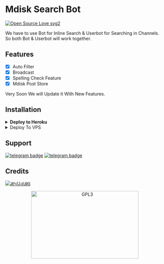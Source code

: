 # Mdisk Search Bot

[![Open Source Love svg2](https://badges.frapsoft.com/os/v2/open-source.svg?v=103)](https://github.com/AM-ROBOTS/Mdisk-Search-Bot)   


We have to use Bot for Inline Search & Userbot for Searching in Channels. So both Bot & Userbot will work together.

## Features

- [x] Auto Filter
- [x] Broadcast 
- [x] Spelling Check Feature
- [x] Mdisk Post Store

Very Soon We will Update it With New Features. 

## Installation

<details><summary><b>Deploy to Heroku</b></summary>
<p>
<br>
<a href="https://heroku.com/deploy?template=https://github.com/Iuvddb/Mdisk-Search-Bot">
  <img src="https://www.herokucdn.com/deploy/button.svg" alt="Deploy">
</a>
</p>
</details>

<details><summary>Deploy To VPS</summary>
<p>
<pre>
git clone https://github.com/AM-ROBOTS/Mdisk-Search-Bot
# Install Packages
pip3 install -r requirements.txt
Edit configs.py with variables as given below then run bot
python3 main.py
</pre>
</p>
</details>

## Support
[![telegram badge](https://img.shields.io/badge/Telegram-Group-30302f?style=flat&logo=telegram)](https://telegram.dog/Official_Movies_Group)
[![telegram badge](https://img.shields.io/badge/Telegram-Channel-30302f?style=flat&logo=telegram)](https://telegram.dog/MOVIES_ZILAA)

## Credits 
[![ᎯℕUℛᎯᎶ](https://img.shields.io/static/v1?label=ᎯℕUℛᎯᎶ&message=dev&color=critical)](https://t.me/sources_cods)

<p align="center">
    <a href="https://t.me/sources_cods">
        <img alt="GPL3" src ="https://telegra.ph/file/3e9fb6ecc88a98a374c59.jpg" width="340" height="214"/>
    </a>
</p>



